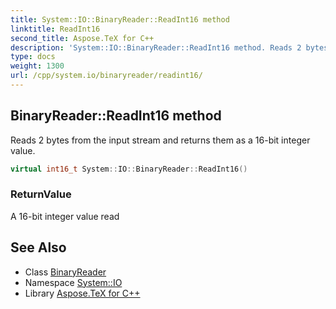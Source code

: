 ```yaml
---
title: System::IO::BinaryReader::ReadInt16 method
linktitle: ReadInt16
second_title: Aspose.TeX for C++
description: 'System::IO::BinaryReader::ReadInt16 method. Reads 2 bytes from the input stream and returns them as a 16-bit integer value in C++.'
type: docs
weight: 1300
url: /cpp/system.io/binaryreader/readint16/
---
```

## BinaryReader::ReadInt16 method


Reads 2 bytes from the input stream and returns them as a 16-bit integer value.

```cpp
virtual int16_t System::IO::BinaryReader::ReadInt16()
```


### ReturnValue

A 16-bit integer value read

## See Also

* Class [BinaryReader](../)
* Namespace [System::IO](../../)
* Library [Aspose.TeX for C++](../../../)
